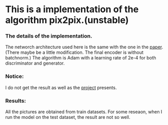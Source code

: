 # This is a implementation of the algorithm pix2pix.(unstable)

### The details of the implementation.
The networch architecture used here is the same with the one in the [paper](https://arxiv.org/abs/1611.07004).
(There maybe be a little modification. The final encoder is without batchnorm.)
The algorithm is Adam with a learning rate of 2e-4 for both discriminator and generator.

### Notice:
I do not get the result as well as the [project](https://phillipi.github.io/pix2pix/) presents.



### Results:
All the pictures are obtained from train datasets. For some reseaon, when I run the model on the test dataset, the result are not so well.
